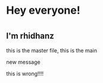 <html>
<h1>Hey everyone!<h1>
<h2>I'm rhidhanz</h2>
<p>this is the master file, this is the main</p>
<p>new message</p>
<p>this is wrong!!!!</p>
</html>

